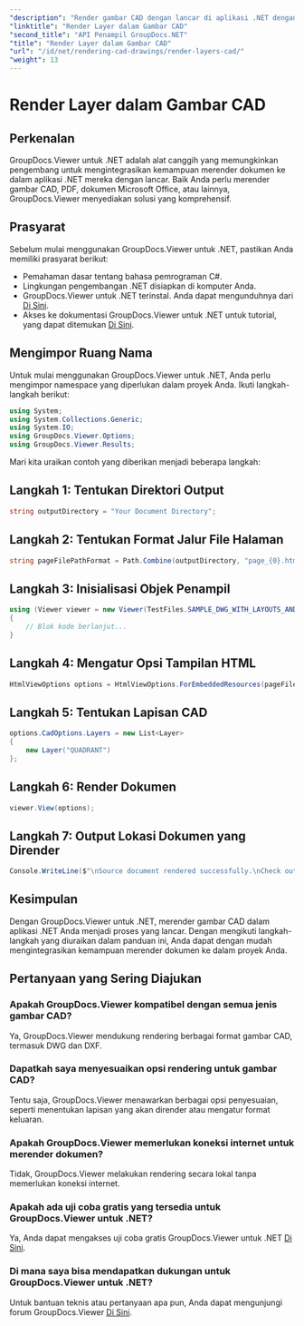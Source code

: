 ```yaml
---
"description": "Render gambar CAD dengan lancar di aplikasi .NET dengan GroupDocs.Viewer untuk .NET. Jelajahi opsi rendering, sesuaikan lapisan, dan banyak lagi."
"linktitle": "Render Layer dalam Gambar CAD"
"second_title": "API Penampil GroupDocs.NET"
"title": "Render Layer dalam Gambar CAD"
"url": "/id/net/rendering-cad-drawings/render-layers-cad/"
"weight": 13
---
```


# Render Layer dalam Gambar CAD

## Perkenalan
GroupDocs.Viewer untuk .NET adalah alat canggih yang memungkinkan pengembang untuk mengintegrasikan kemampuan merender dokumen ke dalam aplikasi .NET mereka dengan lancar. Baik Anda perlu merender gambar CAD, PDF, dokumen Microsoft Office, atau lainnya, GroupDocs.Viewer menyediakan solusi yang komprehensif.
## Prasyarat
Sebelum mulai menggunakan GroupDocs.Viewer untuk .NET, pastikan Anda memiliki prasyarat berikut:
- Pemahaman dasar tentang bahasa pemrograman C#.
- Lingkungan pengembangan .NET disiapkan di komputer Anda.
- GroupDocs.Viewer untuk .NET terinstal. Anda dapat mengunduhnya dari [Di Sini](https://releases.groupdocs.com/viewer/net/).
- Akses ke dokumentasi GroupDocs.Viewer untuk .NET untuk tutorial, yang dapat ditemukan [Di Sini](https://tutorials.groupdocs.com/viewer/net/).

## Mengimpor Ruang Nama
Untuk mulai menggunakan GroupDocs.Viewer untuk .NET, Anda perlu mengimpor namespace yang diperlukan dalam proyek Anda. Ikuti langkah-langkah berikut:

```csharp
using System;
using System.Collections.Generic;
using System.IO;
using GroupDocs.Viewer.Options;
using GroupDocs.Viewer.Results;
```

Mari kita uraikan contoh yang diberikan menjadi beberapa langkah:
## Langkah 1: Tentukan Direktori Output
```csharp
string outputDirectory = "Your Document Directory";
```
## Langkah 2: Tentukan Format Jalur File Halaman
```csharp
string pageFilePathFormat = Path.Combine(outputDirectory, "page_{0}.html");
```
## Langkah 3: Inisialisasi Objek Penampil
```csharp
using (Viewer viewer = new Viewer(TestFiles.SAMPLE_DWG_WITH_LAYOUTS_AND_LAYERS))
{
    // Blok kode berlanjut...
}
```
## Langkah 4: Mengatur Opsi Tampilan HTML
```csharp
HtmlViewOptions options = HtmlViewOptions.ForEmbeddedResources(pageFilePathFormat);
```
## Langkah 5: Tentukan Lapisan CAD
```csharp
options.CadOptions.Layers = new List<Layer>
{
    new Layer("QUADRANT")
};
```
## Langkah 6: Render Dokumen
```csharp
viewer.View(options);
```
## Langkah 7: Output Lokasi Dokumen yang Dirender
```csharp
Console.WriteLine($"\nSource document rendered successfully.\nCheck output in {outputDirectory}.");
```

## Kesimpulan
Dengan GroupDocs.Viewer untuk .NET, merender gambar CAD dalam aplikasi .NET Anda menjadi proses yang lancar. Dengan mengikuti langkah-langkah yang diuraikan dalam panduan ini, Anda dapat dengan mudah mengintegrasikan kemampuan merender dokumen ke dalam proyek Anda.
## Pertanyaan yang Sering Diajukan
### Apakah GroupDocs.Viewer kompatibel dengan semua jenis gambar CAD?
Ya, GroupDocs.Viewer mendukung rendering berbagai format gambar CAD, termasuk DWG dan DXF.
### Dapatkah saya menyesuaikan opsi rendering untuk gambar CAD?
Tentu saja, GroupDocs.Viewer menawarkan berbagai opsi penyesuaian, seperti menentukan lapisan yang akan dirender atau mengatur format keluaran.
### Apakah GroupDocs.Viewer memerlukan koneksi internet untuk merender dokumen?
Tidak, GroupDocs.Viewer melakukan rendering secara lokal tanpa memerlukan koneksi internet.
### Apakah ada uji coba gratis yang tersedia untuk GroupDocs.Viewer untuk .NET?
Ya, Anda dapat mengakses uji coba gratis GroupDocs.Viewer untuk .NET [Di Sini](https://releases.groupdocs.com/).
### Di mana saya bisa mendapatkan dukungan untuk GroupDocs.Viewer untuk .NET?
Untuk bantuan teknis atau pertanyaan apa pun, Anda dapat mengunjungi forum GroupDocs.Viewer [Di Sini](https://forum.groupdocs.com/c/viewer/9).
